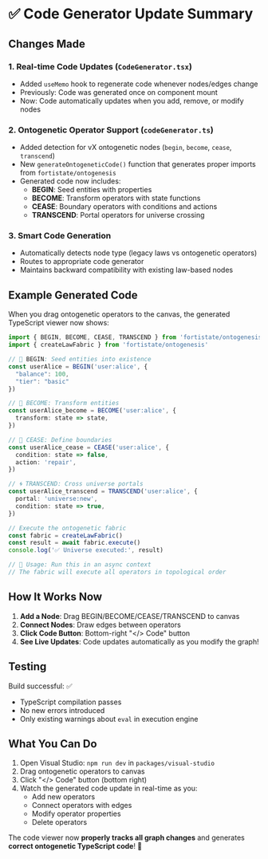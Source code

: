 # ✅ Code Generator Update Summary

## Changes Made

### 1. **Real-time Code Updates** (`CodeGenerator.tsx`)
- Added `useMemo` hook to regenerate code whenever nodes/edges change
- Previously: Code was generated once on component mount
- Now: Code automatically updates when you add, remove, or modify nodes

### 2. **Ontogenetic Operator Support** (`codeGenerator.ts`)
- Added detection for vX ontogenetic nodes (`begin`, `become`, `cease`, `transcend`)
- New `generateOntogeneticCode()` function that generates proper imports from `fortistate/ontogenesis`
- Generated code now includes:
  - **BEGIN**: Seed entities with properties
  - **BECOME**: Transform operators with state functions
  - **CEASE**: Boundary operators with conditions and actions
  - **TRANSCEND**: Portal operators for universe crossing

### 3. **Smart Code Generation**
- Automatically detects node type (legacy laws vs ontogenetic operators)
- Routes to appropriate code generator
- Maintains backward compatibility with existing law-based nodes

## Example Generated Code

When you drag ontogenetic operators to the canvas, the generated TypeScript viewer now shows:

```typescript
import { BEGIN, BECOME, CEASE, TRANSCEND } from 'fortistate/ontogenesis'
import { createLawFabric } from 'fortistate/ontogenesis'

// 🌱 BEGIN: Seed entities into existence
const userAlice = BEGIN('user:alice', {
  "balance": 100,
  "tier": "basic"
})

// 🌊 BECOME: Transform entities
const userAlice_become = BECOME('user:alice', {
  transform: state => state,
})

// 🧱 CEASE: Define boundaries
const userAlice_cease = CEASE('user:alice', {
  condition: state => false,
  action: 'repair',
})

// 🌀 TRANSCEND: Cross universe portals
const userAlice_transcend = TRANSCEND('user:alice', {
  portal: 'universe:new',
  condition: state => true,
})

// Execute the ontogenetic fabric
const fabric = createLawFabric()
const result = await fabric.execute()
console.log('✅ Universe executed:', result)

// 📖 Usage: Run this in an async context
// The fabric will execute all operators in topological order
```

## How It Works Now

1. **Add a Node**: Drag BEGIN/BECOME/CEASE/TRANSCEND to canvas
2. **Connect Nodes**: Draw edges between operators
3. **Click Code Button**: Bottom-right "</> Code" button
4. **See Live Updates**: Code updates automatically as you modify the graph!

## Testing

Build successful: ✅
- TypeScript compilation passes
- No new errors introduced
- Only existing warnings about `eval` in execution engine

## What You Can Do

1. Open Visual Studio: `npm run dev` in `packages/visual-studio`
2. Drag ontogenetic operators to canvas
3. Click "</> Code" button (bottom right)
4. Watch the generated code update in real-time as you:
   - Add new operators
   - Connect operators with edges
   - Modify operator properties
   - Delete operators

The code viewer now **properly tracks all graph changes** and generates **correct ontogenetic TypeScript code**! 🎉
